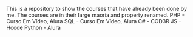 This is a repository to show the courses that have already been done by me. 
The courses are in their large maoria and property renamed. 
PHP - Curso Em Vídeo, Alura 
SQL - Curso Em Vídeo, Alura 
C# - COD3R 
JS - Hcode 
Python - Alura
